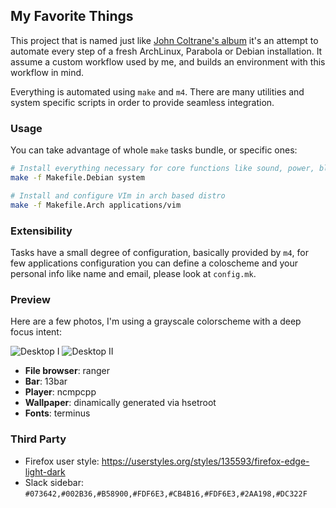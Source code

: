 ## My Favorite Things

This project that is named just like [John Coltrane's album](https://en.wikipedia.org/wiki/My_Favorite_Things_(album)) it's an attempt to automate every step of a fresh ArchLinux, Parabola or Debian installation. It assume a custom workflow used by me, and builds an environment with this workflow in mind.

Everything is automated using `make` and `m4`. There are many utilities and system specific scripts in order to provide seamless integration.

### Usage

You can take advantage of whole `make` tasks bundle, or specific ones:

```sh
# Install everything necessary for core functions like sound, power, bluetooth, aur-helper, etc in a debian based distro
make -f Makefile.Debian system

# Install and configure VIm in arch based distro
make -f Makefile.Arch applications/vim
```

### Extensibility

Tasks have a small degree of configuration, basically provided by `m4`, for few applications configuration you can define a coloscheme and your personal info like name and email, please look at `config.mk`.

### Preview

Here are a few photos, I'm using a grayscale colorscheme with a deep focus intent:

![Desktop I](https://user-images.githubusercontent.com/379894/34344274-5a04aab2-e9cb-11e7-8762-a3032185ccd2.png)
![Desktop II](https://user-images.githubusercontent.com/379894/34344275-5a2cd550-e9cb-11e7-9ba1-6d09bf71def8.png)

- **File browser**: ranger
- **Bar**: 13bar
- **Player**: ncmpcpp
- **Wallpaper**: dinamically generated via hsetroot
- **Fonts**: terminus

### Third Party

- Firefox user style: https://userstyles.org/styles/135593/firefox-edge-light-dark
- Slack sidebar: `#073642,#002B36,#B58900,#FDF6E3,#CB4B16,#FDF6E3,#2AA198,#DC322F`
